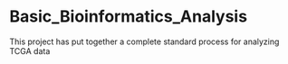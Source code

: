 # Basic_Bioinformatics_Analysis
This project has put together a complete standard process for analyzing TCGA data
